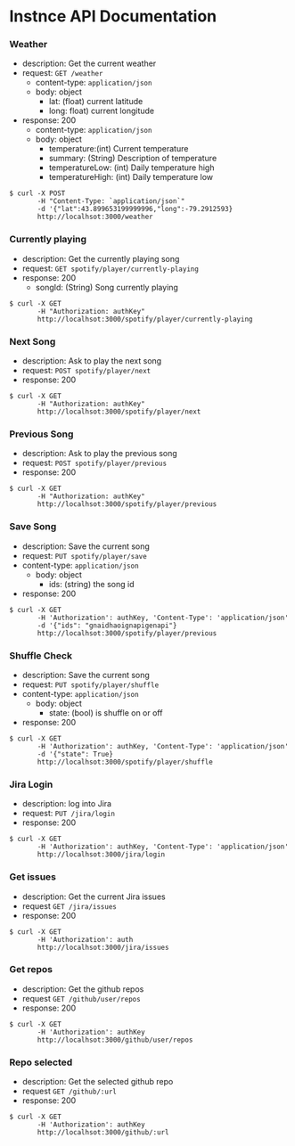 # Instnce API Documentation

### Weather

- description: Get the current weather
- request: `GET /weather`
    - content-type: `application/json`
    - body: object
      - lat: (float) current latitude
      - long: float) current longitude
- response: 200
    - content-type: `application/json`
    - body: object
      - temperature:(int) Current temperature
      - summary: (String) Description of temperature
      - temperatureLow: (int) Daily temperature high
      - temperatureHigh: (int) Daily temperature low
```
$ curl -X POST
       -H "Content-Type: `application/json`"
       -d '{"lat":43.899653199999996,"long":-79.2912593}
       http://localhsot:3000/weather
```

### Currently playing
- description: Get the currently playing song
- request: `GET spotify/player/currently-playing`
- response: 200
  - songId: (String) Song currently playing

```
$ curl -X GET
       -H "Authorization: authKey"
       http://localhsot:3000/spotify/player/currently-playing
```

### Next Song
- description: Ask to play the next song
- request: `POST spotify/player/next`
- response: 200

```
$ curl -X GET
       -H "Authorization: authKey"
       http://localhsot:3000/spotify/player/next
```

### Previous Song
- description: Ask to play the previous song
- request: `POST spotify/player/previous`
- response: 200

```
$ curl -X GET
       -H "Authorization: authKey"
       http://localhsot:3000/spotify/player/previous
```
### Save Song
- description: Save the current song
- request: `PUT spotify/player/save`
- content-type: `application/json`
  - body: object
    - ids: (string) the song id
- response: 200

```
$ curl -X GET
       -H 'Authorization': authKey, 'Content-Type': 'application/json'
       -d '{"ids": "gnaidhaoignapigenapi"}
       http://localhsot:3000/spotify/player/previous

```

### Shuffle Check
- description: Save the current song
- request: `PUT spotify/player/shuffle`
- content-type: `application/json`
  - body: object
    - state: (bool) is shuffle on or off
- response: 200

```
$ curl -X GET
       -H 'Authorization': authKey, 'Content-Type': 'application/json'
       -d '{"state": True}
       http://localhsot:3000/spotify/player/shuffle

```

### Jira Login
- description: log into Jira
- request: `PUT /jira/login`
- response: 200

```
$ curl -X GET
       -H 'Authorization': authKey, 'Content-Type': 'application/json'
       http://localhsot:3000/jira/login
```
### Get issues
- description: Get the current Jira issues
- request `GET /jira/issues`
- response: 200

```
$ curl -X GET
       -H 'Authorization': auth
       http://localhsot:3000/jira/issues
```
### Get repos
- description: Get the github repos
- request `GET /github/user/repos`
- response: 200

```
$ curl -X GET
       -H 'Authorization': authKey
       http://localhsot:3000/github/user/repos
```
### Repo selected
- description: Get the selected github repo
- request `GET /github/:url`
- response: 200

```
$ curl -X GET
       -H 'Authorization': authKey
       http://localhsot:3000/github/:url
```
